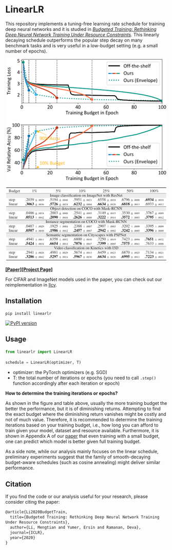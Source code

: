 # LinearLR
This repository implements a tuning-free learning rate schedule for training deep neural networks and it is studied in [*Budgeted Training: Rethinking Deep Neural Network Training Under Resource Constraints*](https://arxiv.org/abs/1905.04753). This linearly decaying schedule outperforms the popular step decay on many benchmark tasks and is very useful in a low-budget setting (e.g. a small number of epochs).

<p align="center">
    <img alt="teaser" src="fig/teaser.png" width="500px">
</p>

<p align="center">
    <img alt="performance" src="fig/tab3.png" width="700px">
</p>

[**[Paper]**](https://arxiv.org/abs/1905.04753)[**[Project Page]**](http://www.cs.cmu.edu/~mengtial/proj/budgetnn/)

For CIFAR and ImageNet models used in the paper, you can check out our reimplementation in [llcv](https://github.com/mtli/llcv).

## Installation
```
pip install linearlr
```
[![PyPI version](https://badge.fury.io/py/linearlr.svg)](https://badge.fury.io/py/linearlr)

## Usage
```python
from linearlr import LinearLR

schedule = LinearLR(optimizer, T)
```
- optimizer: the PyTorch optimizers (e.g. SGD)
- T: the total number of iterations or epochs (you need to call `.step()` function accordingly after each iteration or epoch)

**How to determine the training iterations or epochs?**

As shown in the figure and table above, usually the more training budget the better the performance, but it is of diminishing returns. Attempting to find the exact budget where the diminishing return vanishes might be costly and not of much value. Therefore, it is recommended to determine the training iterations based on your training budget, i.e., how long you can afford to train given your model, dataset and resource available. Furthermore, it is shown in Appendix A of our [paper](https://arxiv.org/abs/1905.04753) that even training with a small budget, one can predict which model is better given full training budget.

As a side note, while our analysis mainly focuses on the linear schedule, preliminary experiments suggest that the family of smooth-decaying budget-aware schedules (such as cosine annealing) might deliver similar performance.

## Citation
If you find the code or our analysis useful for your research, please consider citing the paper:

```
@article{Li2020BudgetTrain,
  title={Budgeted Training: Rethinking Deep Neural Network Training Under Resource Constraints},
  author={Li, Mengtian and Yumer, Ersin and Ramanan, Deva},
  journal={ICLR},
  year={2020}
}
```
